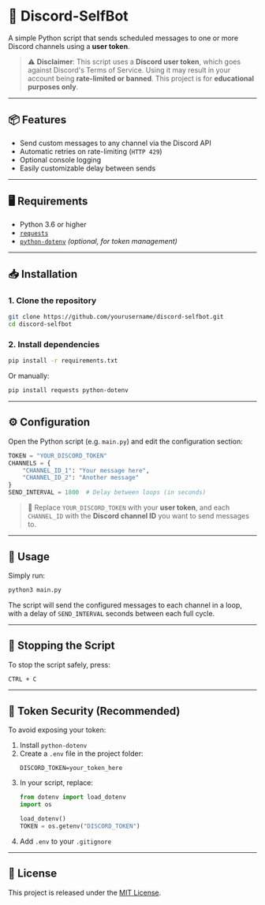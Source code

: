 
# 🤖 Discord-SelfBot

A simple Python script that sends scheduled messages to one or more Discord channels using a **user token**.

> ⚠️ **Disclaimer**: This script uses a **Discord user token**, which goes against Discord's Terms of Service. Using it may result in your account being **rate-limited or banned**. This project is for **educational purposes only**.

---

## 📦 Features

- Send custom messages to any channel via the Discord API
- Automatic retries on rate-limiting (`HTTP 429`)
- Optional console logging
- Easily customizable delay between sends

---

## 🖥️ Requirements

- Python 3.6 or higher
- [`requests`](https://pypi.org/project/requests/)
- [`python-dotenv`](https://pypi.org/project/python-dotenv/) *(optional, for token management)*

---

## 📥 Installation

### 1. Clone the repository

```bash
git clone https://github.com/yourusername/discord-selfbot.git
cd discord-selfbot
```

### 2. Install dependencies

```bash
pip install -r requirements.txt
```

Or manually:

```bash
pip install requests python-dotenv
```

---

## ⚙️ Configuration

Open the Python script (e.g. `main.py`) and edit the configuration section:

```python
TOKEN = "YOUR_DISCORD_TOKEN"
CHANNELS = {
    "CHANNEL_ID_1": "Your message here",
    "CHANNEL_ID_2": "Another message"
}
SEND_INTERVAL = 1800  # Delay between loops (in seconds)
```

> 🧠 Replace `YOUR_DISCORD_TOKEN` with your **user token**, and each `CHANNEL_ID` with the **Discord channel ID** you want to send messages to.

---

## 🚀 Usage

Simply run:

```bash
python3 main.py
```

The script will send the configured messages to each channel in a loop, with a delay of `SEND_INTERVAL` seconds between each full cycle.

---

## 🛑 Stopping the Script

To stop the script safely, press:

```bash
CTRL + C
```

---

## 🔐 Token Security (Recommended)

To avoid exposing your token:
1. Install `python-dotenv`
2. Create a `.env` file in the project folder:
    ```
    DISCORD_TOKEN=your_token_here
    ```
3. In your script, replace:
    ```python
    from dotenv import load_dotenv
    import os

    load_dotenv()
    TOKEN = os.getenv("DISCORD_TOKEN")
    ```
4. Add `.env` to your `.gitignore`

---

## 📄 License

This project is released under the [MIT License](LICENSE).
